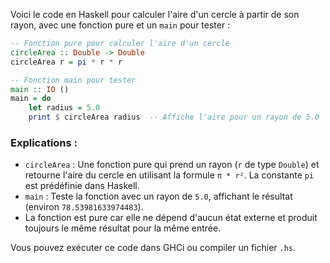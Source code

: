 Voici le code en Haskell pour calculer l'aire d'un cercle à partir de son rayon, avec une fonction pure et un `main` pour tester :

```haskell
-- Fonction pure pour calculer l'aire d'un cercle
circleArea :: Double -> Double
circleArea r = pi * r * r

-- Fonction main pour tester
main :: IO ()
main = do
    let radius = 5.0
    print $ circleArea radius  -- Affiche l'aire pour un rayon de 5.0
```

### Explications :
- `circleArea` : Une fonction pure qui prend un rayon (`r` de type `Double`) et retourne l'aire du cercle en utilisant la formule `π * r²`. La constante `pi` est prédéfinie dans Haskell.
- `main` : Teste la fonction avec un rayon de `5.0`, affichant le résultat (environ `78.53981633974483`).
- La fonction est pure car elle ne dépend d'aucun état externe et produit toujours le même résultat pour la même entrée.

Vous pouvez exécuter ce code dans GHCi ou compiler un fichier `.hs`.
